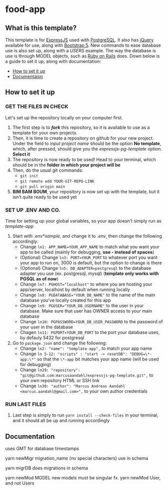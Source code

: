 # food-app

## What is this template?

This template is for [ExpressJS](https://expressjs.com/) used with [PostgreSQL](https://www.postgresql.org/). It also has [jQuery](https://jquery.com/) available for use, along with [Bootstrap 5](https://getbootstrap.com/).
New commands to ease database use is also set up, along with a _USERS_ example. The way the database is use is through MODEL objects, such as [Ruby on Rails](https://rubyonrails.org/) does.
Down below is a guide to set it up, along with documentation:
* [How to set it up](https://github.com/marcusaandahl/expressjs-pg-template#how-to-set-it-up)
* [Documentaion](https://github.com/marcusaandahl/expressjs-pg-template#Documentation)

## How to set it up

### GET THE FILES IN CHECK

Let's set up the repository locally on your computer first.

1. The first step is to **_fork_** this repository, so it is available to use as a template for your own projects.
2. Then, it is time to create a repository on github for your new project. Under the field to _input project name_ should be the option **No template**, which, after pressed, should give you the _expressjs-pg-template_ option. **Select it**
3. The repository is now ready to be used! Head to your terminal, which should be in the **folder in which your project will be**
4. Then, do the usual git commands:
   * `git init`
   * `git remote add YOUR-GIT-REPO-LINK`
   * `git pull origin main`
5. **BIM BAM BOUM**, your repository is now set up with the template, but it isn't quite ready to be used yet


### SET UP .ENV AND CO.

Time for setting up your global variables, so your app doesn't simply run as _template-app_

1. Start with _.env\*sample_, and change it to _.env_, then change the following accordingly:
   - Change `ln1: APP_NAME=YOUR_APP_NAME` to match what you want your app to be called (mainly for debugging, **use _-_ instead of spaces**)
   - (Optional) Change `ln3: PORT=YOUR_PORT` to whatever port you want your app to run on, 3000 is default, but the option to change is there
   - (Optional) Change `ln5: DB_ADAPTER=postgresql` to the database adapter you use (ex. postgresql, mysql) (**template only works with PGSQL as of now**)
   - Change `ln7: PGHOST="localhost"` to where you are hosting your app/server, localhost by default when running locally
   - Change `ln8: PGDATABASE="YOUR_DB_NAME"` to the name of the main database you've locally created for this app
   - Change `ln9: PGUSER="YOUR_DB_USERNAME"` to the user in your database. Make sure that user has OWNER access to your main database
   - Change `ln10: PGPASSWORD=YOUR_DB_USER_PASSWORD` to the password of your user in the database
   - Chagen `ln11: PGPORT=YOUR_DB_PORT` to the port your database uses, by defauly 5432 for postgresql
2. Go to `package.json` and change the following:
   - Change `ln2: "name": "template-app",` to match your app name
   - Change `ln 5-12: "scripts" : "start -> resetDB": "DEBUG=\*-app:\*"` so that the `\*-app` bit matches your app name (will be used for debugging)
   - Change `ln29: "repository": "git@github.com:marcusaandahl/expressjs-pg-template.git",` to your own repository HTML or SSH link
   - Change `ln30: "author": "Marcus Andreas Aandahl <marcus.aandahl@gmail.com>",` to your own author credentials


### RUN LAST FILES

1. Last step is simply to run `yarn install --check-files` in your terminal, and it should all be up and running accordingly



## Documentation

uses GMT for database timestamps

yarn newMigr migration_name (no special characters)
use in schema

yarn migrDB does migrations in schema

yarn newMod MODEL new models must be singular fx. yarn newMod User, and not Users
